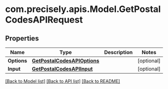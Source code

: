 # com.precisely.apis.Model.GetPostalCodesAPIRequest
## Properties

Name | Type | Description | Notes
------------ | ------------- | ------------- | -------------
**Options** | [**GetPostalCodesAPIOptions**](GetPostalCodesAPIOptions.md) |  | [optional] 
**Input** | [**GetPostalCodesAPIInput**](GetPostalCodesAPIInput.md) |  | [optional] 

[[Back to Model list]](../README.md#documentation-for-models) [[Back to API list]](../README.md#documentation-for-api-endpoints) [[Back to README]](../README.md)

